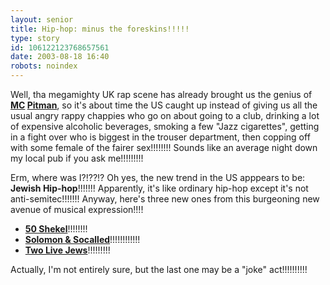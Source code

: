 ```yaml
---
layout: senior
title: Hip-hop: minus the foreskins!!!!!
type: story
id: 106122123768657561
date: 2003-08-18 16:40
robots: noindex
---
```

Well, tha megamighty UK rap scene has already brought us the genius of <b><a href="http://news.bbc.co.uk/1/hi/programmes/the_state_were_in/2967871.stm">MC</a> <a href="http://www.ukhh.com/features/interviews/pitman/">Pitman</a></b>, so it's about time the US caught up instead of giving us all the usual angry rappy chappies who go on about going to a club, drinking a lot of expensive alcoholic beverages, smoking a few "Jazz cigarettes", getting in a fight over who is biggest in the trouser department, then copping off with some female of the fairer sex!!!!!!!! Sounds like an average night down my local pub if you ask me!!!!!!!!!<p>Erm, where was I?!??!? Oh yes, the new trend in the US apppears to be: <b>Jewish Hip-hop</b>!!!!!!! Apparently, it's like ordinary hip-hop except it's not anti-semitec!!!!!!! Anyway, here's three new ones from this burgeoning new avenue of musical expression!!!!<ul><li><a href="http://www.50shekel.com/"><b>50 Shekel</b></a>!!!!!!!!<li><a href="http://www.piranha.de/records/english/artists/art_solom.htm"><b>Solomon &amp; Socalled</b></a>!!!!!!!!!!!!<li><a href="http://www.davesfunstuff.com/funnycity/twolivejews.htm"><b>Two Live Jews</b></a>!!!!!!!!!</li></li></li></ul>Actually, I'm not entirely sure, but the last one may be a "joke" act!!!!!!!!!!</p>